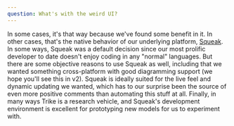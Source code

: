 ```yaml
---
question: What's with the weird UI?
---
```

In some cases, it's that way because we've found some benefit in it.  In other cases, that's the native behavior of our underlying platform, [Squeak](http://www.squeak.org/).  In some ways, Squeak was a default decision since our most prolific developer to date doesn't enjoy coding in any "normal" languages.  But there are some objective reasons to use Squeak as well, including that we wanted something cross-platform with good diagramming support (we hope you'll see this in v2).  Squeak is ideally suited for the live feel and dynamic updating we wanted, which has to our surprise been the source of even more positive comments than automating this stuff at all.  Finally, in many ways Trike is a research vehicle, and Squeak's development environment is excellent for prototyping new models for us to experiment with.
